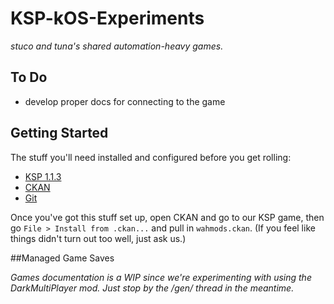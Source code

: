 # KSP-kOS-Experiments

_stuco and tuna's shared automation-heavy games._

## To Do

  - develop proper docs for connecting to the game

## Getting Started

The stuff you'll need installed and configured before you get rolling:

  - [KSP 1.1.3](https://www.skidrowreloaded.com/kerbal-space-program-v1-1-3-1289/)
  - [CKAN](https://github.com/KSP-CKAN/CKAN/releases/download/v1.20.1/ckan.exe)
  - [Git](https://git-scm.com/downloads)

Once you've got this stuff set up, open CKAN and go to our KSP game, then go `File > Install from .ckan...` and pull in `wahmods.ckan`.
(If you feel like things didn't turn out too well, just ask us.)

##Managed Game Saves

_Games documentation is a WIP since we're experimenting with using the DarkMultiPlayer mod.
Just stop by the /gen/ thread in the meantime._
